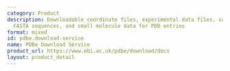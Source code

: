 ```yaml
---
category: Product
description: Downloadable coordinate files, experimental data files, validation reports,
  FASTA sequences, and small molecule data for PDB entries
format: mixed
id: pdbe.download-service
name: PDBe Download Service
product_url: https://www.ebi.ac.uk/pdbe/download/docs
layout: product_detail
---
```

